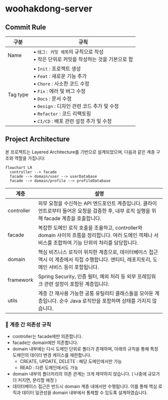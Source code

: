 # woohakdong-server

## Commit Rule
| 구분 | 규칙 |
|------|------|
| Name | • `태그: 커밋 제목`의 규칙으로 작성<br>• 작은 단위로 커밋을 작성하는 것을 기본으로 함 |
| Tag type | • `Init` : 프로젝트 생성<br>• `Feat` : 새로운 기능 추가<br>• `Chore` : 사소한 코드 수정<br>• `Fix` : 에러 및 버그 수정<br>• `Docs` : 문서 수정<br>• `Design` : 디자인 관련 코드 추가 및 수정<br>• `Refactor` : 코드 리팩토링<br>• `CI/CD` : 배포 관련 설정 추가 및 수정 |

## Project Architecture
본 프로젝트는 Layered Architecture를 기반으로 설계되었으며, 다음과 같은 계층 구조와 역할을 가집니다:

```mermaid
flowchart LR
  controller --> facade
  facade --> domain/user --> userDatabase
  facade --> domain/profile --> profileDatabase
```

| 계층         | 설명                                                                                            |
|------------|-----------------------------------------------------------------------------------------------|
| controller | 외부 요청을 수신하는 API 엔드포인트 계층입니다. 클라이언트로부터 들어온 요청을 검증한 후, 내부 로직 실행을 위해 facade 계층을 호출합니다.           |
| facade     | 복잡한 도메인 로직 호출을 조율하고, controller와 domain 사이의 흐름을 정리합니다. 여러 도메인 객체나 서비스를 조합하여 기능 단위의 처리를 담당합니다. |
| domain     | 핵심 비즈니스 로직이 위치한 계층으로, 데이터베이스 접근 역시 이 계층에서 직접 수행합니다. 엔티티, 레포지토리, 도메인 서비스 등이 포함됩니다.             |
| framework  | Spring Security, 인증 필터, 예외 처리 등 외부 프레임워크 관련 설정이 포함된 계층입니다.                                    |
| utils      | 계층 간 재사용 가능한 공통 유틸리티 클래스들을 모아둔 계층입니다. 순수 Java 로직만을 포함하며 상태를 가지지 않습니다.                         |


### 🔗 계층 간 의존성 규칙
- controller는 facade에만 의존합니다. 
- facade는 domain에만 의존합니다. 
- domain 내부에는 다시 도메인 단위로 폴더가 존재하며, 아래의 규칙을 통해 특정 도메인의 데이터 변경 케이스를 제한합니다.
  - CREATE, UPDATE, DELETE : 해당 도메인에서만 가능
  - READ : 다른 도메인에서도 가능
- domain 내부의 폴더끼리의 의존 관계는 크게 제약하지 않습니다. ( 나중에 규모가 더 커지면, 분리할 예정 )
- 데이터베이스 접근은 반드시 domain 계층 내에서만 수행됩니다. 이를 통해 핵심 로직과 데이터 일관성을 domain 내부에서 통제할 수 있도록 설계하였습니다.